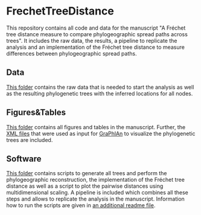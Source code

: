 # FrechetTreeDistance

This repository contains all code and data for the manuscript "A Fréchet tree distance measure to compare phylogeographic spread paths across trees". It includes the raw data, the results, a pipeline to replicate the analysis and an implementation of the Fréchet tree distance to measure differences between phylogeographic spread paths.

## Data
[This folder](https://github.com/hzi-bifo/FrechetTreeDistance/tree/master/Data) contains the raw data that is needed to start the analysis as well as the resulting phylogenetic trees with the inferred locations for all nodes.

## Figures&Tables
[This folder](https://github.com/hzi-bifo/FrechetTreeDistance/tree/master/Figures%26Tables) contains all figures and tables in the manuscript. Further, the [XML files](https://github.com/hzi-bifo/FrechetTreeDistance/tree/master/Figures%26Tables/XML%20files) that were used as input for [GraPhlAn](https://bitbucket.org/nsegata/graphlan/wiki/Home) to visualize the phylogenetic trees are included.

## Software
[This folder](https://github.com/hzi-bifo/FrechetTreeDistance/tree/master/Software) contains scripts to generate all trees and perform the phylogeographic reconstruction, the implementation of the Fréchet tree distance as well as a script to plot the pairwise distances using multidimensional scaling. A pipeline is included which combines all these steps and allows to replicate the analysis in the manuscript. Information how to run the scripts are given in [an additional readme file](https://github.com/hzi-bifo/FrechetTreeDistance/blob/master/Software/README.md).

